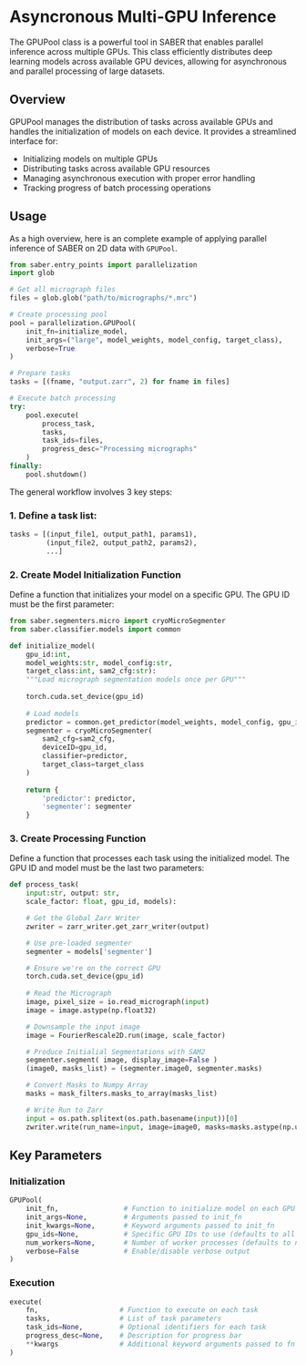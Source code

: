 # Asyncronous Multi-GPU Inference

The GPUPool class is a powerful tool in SABER that enables parallel inference across multiple GPUs. This class efficiently distributes deep learning models across available GPU devices, allowing for asynchronous and parallel processing of large datasets.

## Overview
GPUPool manages the distribution of tasks across available GPUs and handles the initialization of models on each device. It provides a streamlined interface for:

* Initializing models on multiple GPUs
* Distributing tasks across available GPU resources
* Managing asynchronous execution with proper error handling
* Tracking progress of batch processing operations

## Usage

As a high overview, here is an complete example of applying parallel inference of SABER on 2D data with `GPUPool`.

```python
from saber.entry_points import parallelization
import glob

# Get all micrograph files
files = glob.glob("path/to/micrographs/*.mrc")

# Create processing pool
pool = parallelization.GPUPool(
    init_fn=initialize_model,
    init_args=("large", model_weights, model_config, target_class),
    verbose=True
)

# Prepare tasks
tasks = [(fname, "output.zarr", 2) for fname in files]

# Execute batch processing
try:
    pool.execute(
        process_task,
        tasks, 
        task_ids=files,
        progress_desc="Processing micrographs"
    )
finally:
    pool.shutdown()
```

The general workflow involves 3 key steps:

### 1. **Define a task list:**

```python
tasks = [(input_file1, output_path1, params1), 
         (input_file2, output_path2, params2),
         ...]
```

### 2. **Create Model Initialization Function**
Define a function that initializes your model on a specific GPU. The GPU ID must be the first parameter:

```python
from saber.segmenters.micro import cryoMicroSegmenter
from saber.classifier.models import common

def initialize_model(
    gpu_id:int, 
    model_weights:str, model_config:str, 
    target_class:int, sam2_cfg:str):
    """Load micrograph segmentation models once per GPU"""
    
    torch.cuda.set_device(gpu_id)
    
    # Load models
    predictor = common.get_predictor(model_weights, model_config, gpu_id)
    segmenter = cryoMicroSegmenter(
        sam2_cfg=sam2_cfg,
        deviceID=gpu_id,
        classifier=predictor,
        target_class=target_class
    )
    
    return {
        'predictor': predictor,
        'segmenter': segmenter
    }
```
### 3. **Create Processing Function**
Define a function that processes each task using the initialized model. The GPU ID and model must be the last two parameters:

```python
def process_task(
    input:str, output: str,
    scale_factor: float, gpu_id, models):

    # Get the Global Zarr Writer
    zwriter = zarr_writer.get_zarr_writer(output)

    # Use pre-loaded segmenter
    segmenter = models['segmenter']        

    # Ensure we're on the correct GPU
    torch.cuda.set_device(gpu_id)
    
    # Read the Micrograph
    image, pixel_size = io.read_micrograph(input)
    image = image.astype(np.float32)

    # Downsample the input image
    image = FourierRescale2D.run(image, scale_factor)   

    # Produce Initialial Segmentations with SAM2
    segmenter.segment( image, display_image=False )
    (image0, masks_list) = (segmenter.image0, segmenter.masks)

    # Convert Masks to Numpy Array
    masks = mask_filters.masks_to_array(masks_list)

    # Write Run to Zarr
    input = os.path.splitext(os.path.basename(input))[0]
    zwriter.write(run_name=input, image=image0, masks=masks.astype(np.uint8))
```

## Key Parameters

### Initialization
```python
GPUPool(
    init_fn,                # Function to initialize model on each GPU
    init_args=None,         # Arguments passed to init_fn
    init_kwargs=None,       # Keyword arguments passed to init_fn
    gpu_ids=None,           # Specific GPU IDs to use (defaults to all available)
    num_workers=None,       # Number of worker processes (defaults to number of GPUs)
    verbose=False           # Enable/disable verbose output
)
```

### Execution
```python
execute(
    fn,                    # Function to execute on each task
    tasks,                 # List of task parameters
    task_ids=None,         # Optional identifiers for each task
    progress_desc=None,    # Description for progress bar
    **kwargs               # Additional keyword arguments passed to fn
)
```
